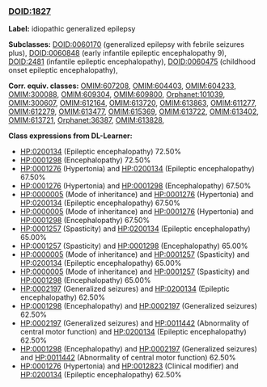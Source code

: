 
### [DOID:1827](http://purl.obolibrary.org/obo/DOID_1827)
**Label:** idiopathic generalized epilepsy

**Subclasses:** [DOID:0060170](http://purl.obolibrary.org/obo/DOID_0060170) (generalized epilepsy with febrile seizures plus), [DOID:0060848](http://purl.obolibrary.org/obo/DOID_0060848) (early infantile epileptic encephalopathy 9), [DOID:2481](http://purl.obolibrary.org/obo/DOID_2481) (infantile epileptic encephalopathy), [DOID:0060475](http://purl.obolibrary.org/obo/DOID_0060475) (childhood onset epileptic encephalopathy), 

**Corr. equiv. classes:** [OMIM:607208](http://purl.obolibrary.org/obo/OMIM_607208), [OMIM:604403](http://purl.obolibrary.org/obo/OMIM_604403), [OMIM:604233](http://purl.obolibrary.org/obo/OMIM_604233), [OMIM:300088](http://purl.obolibrary.org/obo/OMIM_300088), [OMIM:609304](http://purl.obolibrary.org/obo/OMIM_609304), [OMIM:609800](http://purl.obolibrary.org/obo/OMIM_609800), [Orphanet:101039](http://www.orpha.net/ORDO/Orphanet_101039), [OMIM:300607](http://purl.obolibrary.org/obo/OMIM_300607), [OMIM:612164](http://purl.obolibrary.org/obo/OMIM_612164), [OMIM:613720](http://purl.obolibrary.org/obo/OMIM_613720), [OMIM:613863](http://purl.obolibrary.org/obo/OMIM_613863), [OMIM:611277](http://purl.obolibrary.org/obo/OMIM_611277), [OMIM:612279](http://purl.obolibrary.org/obo/OMIM_612279), [OMIM:613477](http://purl.obolibrary.org/obo/OMIM_613477), [OMIM:615369](http://purl.obolibrary.org/obo/OMIM_615369), [OMIM:613722](http://purl.obolibrary.org/obo/OMIM_613722), [OMIM:613402](http://purl.obolibrary.org/obo/OMIM_613402), [OMIM:613721](http://purl.obolibrary.org/obo/OMIM_613721), [Orphanet:36387](http://www.orpha.net/ORDO/Orphanet_36387), [OMIM:613828](http://purl.obolibrary.org/obo/OMIM_613828), 

**Class expressions from DL-Learner:**

- [HP:0200134](http://purl.obolibrary.org/obo/HP_0200134) (Epileptic encephalopathy) 72.50%
- [HP:0001298](http://purl.obolibrary.org/obo/HP_0001298) (Encephalopathy) 72.50%
- [HP:0001276](http://purl.obolibrary.org/obo/HP_0001276) (Hypertonia) and [HP:0200134](http://purl.obolibrary.org/obo/HP_0200134) (Epileptic encephalopathy) 67.50%
- [HP:0001276](http://purl.obolibrary.org/obo/HP_0001276) (Hypertonia) and [HP:0001298](http://purl.obolibrary.org/obo/HP_0001298) (Encephalopathy) 67.50%
- [HP:0000005](http://purl.obolibrary.org/obo/HP_0000005) (Mode of inheritance) and [HP:0001276](http://purl.obolibrary.org/obo/HP_0001276) (Hypertonia) and [HP:0200134](http://purl.obolibrary.org/obo/HP_0200134) (Epileptic encephalopathy) 67.50%
- [HP:0000005](http://purl.obolibrary.org/obo/HP_0000005) (Mode of inheritance) and [HP:0001276](http://purl.obolibrary.org/obo/HP_0001276) (Hypertonia) and [HP:0001298](http://purl.obolibrary.org/obo/HP_0001298) (Encephalopathy) 67.50%
- [HP:0001257](http://purl.obolibrary.org/obo/HP_0001257) (Spasticity) and [HP:0200134](http://purl.obolibrary.org/obo/HP_0200134) (Epileptic encephalopathy) 65.00%
- [HP:0001257](http://purl.obolibrary.org/obo/HP_0001257) (Spasticity) and [HP:0001298](http://purl.obolibrary.org/obo/HP_0001298) (Encephalopathy) 65.00%
- [HP:0000005](http://purl.obolibrary.org/obo/HP_0000005) (Mode of inheritance) and [HP:0001257](http://purl.obolibrary.org/obo/HP_0001257) (Spasticity) and [HP:0200134](http://purl.obolibrary.org/obo/HP_0200134) (Epileptic encephalopathy) 65.00%
- [HP:0000005](http://purl.obolibrary.org/obo/HP_0000005) (Mode of inheritance) and [HP:0001257](http://purl.obolibrary.org/obo/HP_0001257) (Spasticity) and [HP:0001298](http://purl.obolibrary.org/obo/HP_0001298) (Encephalopathy) 65.00%
- [HP:0002197](http://purl.obolibrary.org/obo/HP_0002197) (Generalized seizures) and [HP:0200134](http://purl.obolibrary.org/obo/HP_0200134) (Epileptic encephalopathy) 62.50%
- [HP:0001298](http://purl.obolibrary.org/obo/HP_0001298) (Encephalopathy) and [HP:0002197](http://purl.obolibrary.org/obo/HP_0002197) (Generalized seizures) 62.50%
- [HP:0002197](http://purl.obolibrary.org/obo/HP_0002197) (Generalized seizures) and [HP:0011442](http://purl.obolibrary.org/obo/HP_0011442) (Abnormality of central motor function) and [HP:0200134](http://purl.obolibrary.org/obo/HP_0200134) (Epileptic encephalopathy) 62.50%
- [HP:0001298](http://purl.obolibrary.org/obo/HP_0001298) (Encephalopathy) and [HP:0002197](http://purl.obolibrary.org/obo/HP_0002197) (Generalized seizures) and [HP:0011442](http://purl.obolibrary.org/obo/HP_0011442) (Abnormality of central motor function) 62.50%
- [HP:0001276](http://purl.obolibrary.org/obo/HP_0001276) (Hypertonia) and [HP:0012823](http://purl.obolibrary.org/obo/HP_0012823) (Clinical modifier) and [HP:0200134](http://purl.obolibrary.org/obo/HP_0200134) (Epileptic encephalopathy) 62.50%


